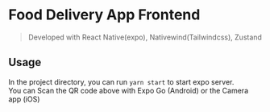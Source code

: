 # Food Delivery App Frontend
> Developed with React Native(expo), Nativewind(Tailwindcss), Zustand

## Usage
In the project directory, you can run `yarn start` to start expo server.  
You can Scan the QR code above with Expo Go (Android) or the Camera app (iOS)
